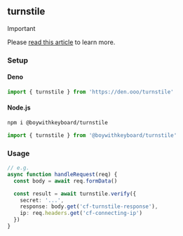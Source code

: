## turnstile

> [!IMPORTANT]  
> Please [read this article](https://developers.cloudflare.com/turnstile/get-started/server-side-validation) to learn more.

### Setup

#### Deno

```ts
import { turnstile } from 'https://den.ooo/turnstile'
```

#### Node.js

```bash
npm i @boywithkeyboard/turnstile
```

```ts
import { turnstile } from '@boywithkeyboard/turnstile'
```

### Usage

```ts
// e.g.
async function handleRequest(req) {
  const body = await req.formData()

  const result = await turnstile.verify({
    secret: '...',
    response: body.get('cf-turnstile-response'),
    ip: req.headers.get('cf-connecting-ip')
  })
}
```
